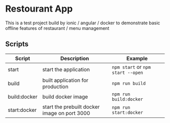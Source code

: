# Restourant App
This is a test project build by ionic / angular / docker to demonstrate basic offline features of restaurant / menu management


## Scripts

| Script       | Description                                  | Example                             |
| ------------ | -------------------------------------------- | ----------------------------------- |
| start        | start the application                        | `npm start` or `npm start --open` |
| build        | built application for production             | `npm run build`                        |
| build:docker | build docker image                           | `npm run build:docker`                 |
| start:docker | start the prebuilt docker image on port 3000 | `npm run start:docker`                 |